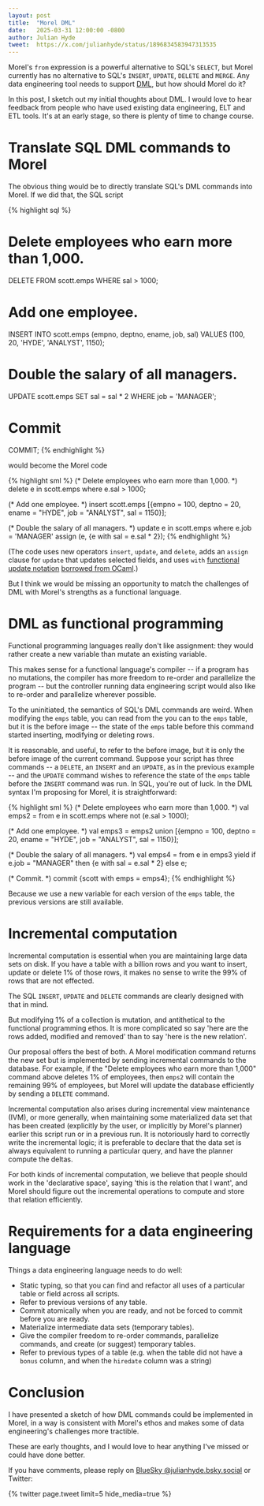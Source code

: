 ```yaml
---
layout: post
title:  "Morel DML"
date:   2025-03-31 12:00:00 -0800
author: Julian Hyde
tweet:  https://x.com/julianhyde/status/1896834583947313535
---
```


Morel's `from` expression is a powerful alternative to SQL's `SELECT`,
but Morel currently has no alternative to SQL's `INSERT`, `UPDATE`,
`DELETE` and `MERGE`. Any data engineering tool needs to support
[DML](https://en.wikipedia.org/wiki/Data_manipulation_language), but
how should Morel do it?

In this post, I sketch out my initial thoughts about DML. I would love
to hear feedback from people who have used existing data engineering,
ELT and ETL tools. It's at an early stage, so there is plenty of time
to change course.

# Translate SQL DML commands to Morel

The obvious thing would be to directly translate SQL's DML commands
into Morel. If we did that, the SQL script

{% highlight sql %}
# Delete employees who earn more than 1,000.
DELETE FROM scott.emps
WHERE sal > 1000;

# Add one employee.
INSERT INTO scott.emps (empno, deptno, ename, job, sal)
VALUES (100, 20, 'HYDE', 'ANALYST', 1150);

# Double the salary of all managers.
UPDATE scott.emps
SET sal = sal * 2
WHERE job = 'MANAGER';

# Commit
COMMIT;
{% endhighlight %}

would become the Morel code

{% highlight sml %}
(* Delete employees who earn more than 1,000. *)
delete e in scott.emps
  where e.sal > 1000;

(* Add one employee. *)
insert scott.emps
  [{empno = 100, deptno = 20, ename = "HYDE", job = "ANALYST", sal = 1150}];

(* Double the salary of all managers. *)
update e in scott.emps
  where e.job = 'MANAGER'
  assign (e, {e with sal = e.sal * 2});
{% endhighlight %}

(The code uses new operators `insert`, `update`, and `delete`, adds an
`assign` clause for `update` that updates selected fields, and uses `with`
[functional update notation](https://github.com/hydromatic/morel/issues/249)
[borrowed from OCaml](https://ocaml.org/manual/5.3/coreexamples.html#s:tut-recvariants).)

But I think we would be missing an opportunity to match the challenges
of DML with Morel's strengths as a functional language.

# DML as functional programming

Functional programming languages really don't like assignment: they
would rather create a new variable than mutate an existing variable.

This makes sense for a functional language's compiler -- if a program
has no mutations, the compiler has more freedom to re-order and
parallelize the program -- but the controller running data engineering
script would also like to re-order and parallelize wherever possible.

To the uninitiated, the semantics of SQL's DML commands are
weird. When modifying the `emps` table, you can read from the you can
to the `emps` table, but it is the before image -- the state of the
`emps` table before this command started inserting, modifying or
deleting rows.

It is reasonable, and useful, to refer to the before image, but it is
only the before image of the current command. Suppose your script has
three commands -- a `DELETE`, an `INSERT` and an `UPDATE`, as in the
previous example -- and the `UPDATE` command wishes to reference the
state of the `emps` table before the `INSERT` command was run. In SQL,
you're out of luck. In the DML syntax I'm proposing for Morel, it is
straightforward:

{% highlight sml %}
(* Delete employees who earn more than 1,000. *)
val emps2 =
  from e in scott.emps
    where not (e.sal > 1000);

(* Add one employee. *)
val emps3 = emps2 union
  [{empno = 100, deptno = 20, ename = "HYDE", job = "ANALYST", sal = 1150}];

(* Double the salary of all managers. *)
val emps4 =
  from e in emps3
    yield if e.job = "MANAGER" then {e with sal = e.sal * 2} else e;

(* Commit. *)
commit {scott with emps = emps4};
{% endhighlight %}

Because we use a new variable for each version of the `emps` table,
the previous versions are still available.

# Incremental computation

Incremental computation is essential when you are maintaining large
data sets on disk. If you have a table with a billion rows and you
want to insert, update or delete 1% of those rows, it makes no sense
to write the 99% of rows that are not effected.

The SQL `INSERT`, `UPDATE` and `DELETE` commands are clearly designed
with that in mind.

But modifying 1% of a collection is mutation, and antithetical to the
functional programming ethos. It is more complicated so say 'here are
the rows added, modified and removed' than to say 'here is the new
relation'.

Our proposal offers the best of both. A Morel modification command
returns the new set but is implemented by sending incremental commands
to the database. For example, if the "Delete employees who earn more
than 1,000" command above deletes 1% of employees, then `emps2` will
contain the remaining 99% of employees, but Morel will update the
database efficiently by sending a `DELETE` command.

Incremental computation also arises during incremental view
maintenance (IVM), or more generally, when maintaining some
materialized data set that has been created (explicitly by the user,
or implicitly by Morel's planner) earlier this script run or in a
previous run. It is notoriously hard to correctly write the
incremental logic; it is preferable to declare that the data set is
always equivalent to running a particular query, and have the planner
compute the deltas.

For both kinds of incremental computation, we believe that people
should work in the 'declarative space', saying 'this is the relation
that I want', and Morel should figure out the incremental operations
to compute and store that relation efficiently.

# Requirements for a data engineering language

Things a data engineering language needs to do well:

* Static typing, so that you can find and refactor all uses of a
  particular table or field across all scripts.
* Refer to previous versions of any table.
* Commit atomically when you are ready, and not be forced to commit
  before you are ready.
* Materialize intermediate data sets (temporary tables).
* Give the compiler freedom to re-order commands, parallelize
  commands, and create (or suggest) temporary tables.
* Refer to previous types of a table (e.g. when the table did not have
  a `bonus` column, and when the `hiredate` column was a string)

# Conclusion

I have presented a sketch of how DML commands could be implemented in
Morel, in a way is consistent with Morel's ethos and makes some of
data engineering's challenges more tractible.

These are early thoughts, and I would love to hear anything I've
missed or could have done better.

If you have comments, please reply on
[BlueSky @julianhyde.bsky.social](https://bsky.app/profile/julianhyde.bsky.social)
or Twitter:

<div data_dnt="true">
{% twitter page.tweet limit=5 hide_media=true %}
</div>

<!--
This article
[has been updated](https://github.com/julianhyde/share/commits/main/blog/_posts/2025-03-31-morel-dml.md).
-->
